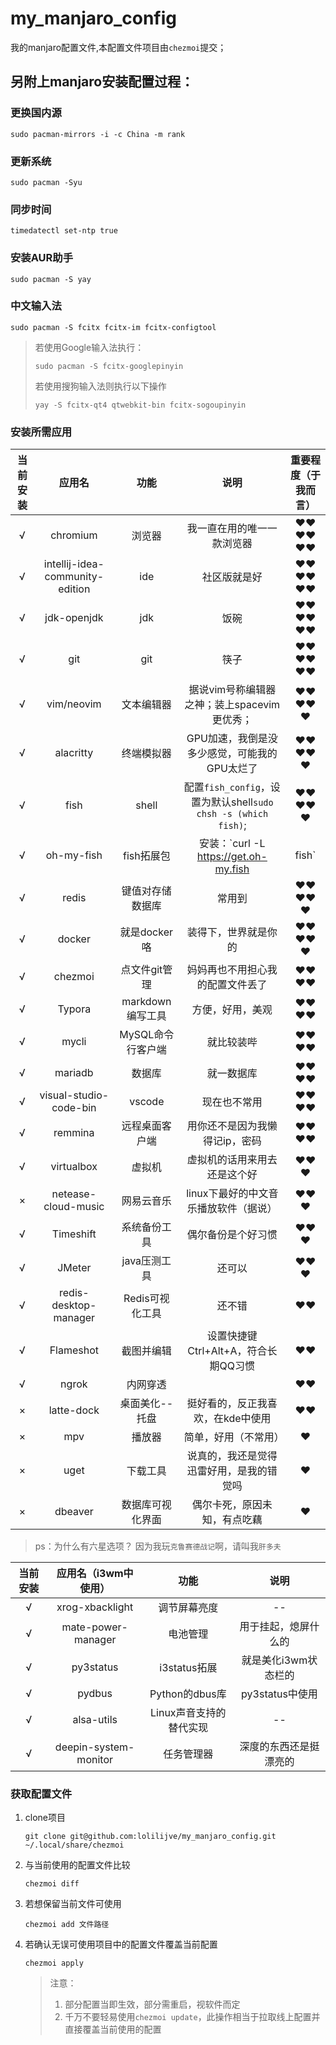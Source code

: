 # my_manjaro_config
我的manjaro配置文件,本配置文件项目由`chezmoi`提交；

## 另附上manjaro安装配置过程：
### 更换国内源

```shell
sudo pacman-mirrors -i -c China -m rank
```

### 更新系统

```shell
sudo pacman -Syu
```

### 同步时间 

```shell
timedatectl set-ntp true
```

### 安装AUR助手

```shell
sudo pacman -S yay
```

### 中文输入法

```shell
sudo pacman -S fcitx fcitx-im fcitx-configtool
```

> 若使用Google输入法执行：
>
> ```shell
> sudo pacman -S fcitx-googlepinyin
> ```
>
> 若使用搜狗输入法则执行以下操作
>
> ```shell
> yay -S fcitx-qt4 qtwebkit-bin fcitx-sogoupinyin
> ```



### 安装所需应用

| 当前安装 |           **应用名**            |     **功能**      |                           **说明**                           | 重要程度（于我而言） |
| :------: | :-----------------------------: | :---------------: | :----------------------------------------------------------: | :------------------: |
|    √     |            chromium             |      浏览器       |                  我一直在用的唯一一款浏览器                  |        ❤❤❤❤❤❤        |
|    √     | intellij-idea-community-edition |        ide        |                         社区版就是好                         |        ❤❤❤❤❤❤        |
|    √     |           jdk-openjdk           |        jdk        |                             饭碗                             |        ❤❤❤❤❤❤        |
|    √     |               git               |        git        |                             筷子                             |        ❤❤❤❤❤❤        |
|    √     |           vim/neovim            |    文本编辑器     |         据说vim号称编辑器之神；装上spacevim更优秀；          |        ❤❤❤❤❤         |
|    √     |            alacritty            |    终端模拟器     |         GPU加速，我倒是没多少感觉，可能我的GPU太烂了         |        ❤❤❤❤❤         |
|    √     |              fish               |       shell       | 配置`fish_config`，设置为默认shell`sudo chsh -s (which fish)`; |        ❤❤❤❤❤         |
|    √     |           oh-my-fish            |    fish拓展包     |        安装：`curl -L https://get.oh-my.fish | fish`         |        ❤❤❤❤❤         |
|    √     |              redis              | 键值对存储数据库  |                            常用到                            |        ❤❤❤❤❤         |
|    √     |             docker              |   就是docker咯    |                     装得下，世界就是你的                     |        ❤❤❤❤❤         |
|    √     |             chezmoi             |   点文件git管理   |               妈妈再也不用担心我的配置文件丢了               |         ❤❤❤❤         |
|    √     |             Typora              | markdown编写工具  |                       方便，好用，美观                       |         ❤❤❤❤         |
|    √     |              mycli              | MySQL命令行客户端 |                          就比较装哔                          |         ❤❤❤❤         |
|    √     |             mariadb             |      数据库       |                          就一数据库                          |         ❤❤❤❤         |
|    √     |     visual-studio-code-bin      |      vscode       |                         现在也不常用                         |         ❤❤❤❤         |
|    √     |             remmina             |  远程桌面客户端   |                用你还不是因为我懒得记ip，密码                |         ❤❤❤❤         |
|    √     |           virtualbox            |      虚拟机       |                 虚拟机的话用来用去还是这个好                 |         ❤❤❤          |
|    ×     |       netease-cloud-music       |    网易云音乐     |            linux下最好的中文音乐播放软件（据说）             |         ❤❤❤          |
|    √     |            Timeshift            |   系统备份工具    |                      偶尔备份是个好习惯                      |         ❤❤❤          |
|    √     |             JMeter              |   java压测工具    |                            还可以                            |         ❤❤❤          |
|    √     |      redis-desktop-manager      |  Redis可视化工具  |                            还不错                            |          ❤❤          |
|    √     |            Flameshot            |    截图并编辑     |             设置快捷键Ctrl+Alt+A，符合长期QQ习惯             |          ❤❤          |
|    √     |              ngrok              |     内网穿透      |                                                              |          ❤❤          |
|    ×     |           latte-dock            |  桌面美化--托盘   |              挺好看的，反正我喜欢，在kde中使用               |          ❤❤          |
|    ×     |               mpv               |      播放器       |                     简单，好用（不常用）                     |          ❤           |
|    ×     |              uget               |     下载工具      |           说真的，我还是觉得迅雷好用，是我的错觉吗           |          ❤           |
|    ×     |             dbeaver             | 数据库可视化界面  |                 偶尔卡死，原因未知，有点吃藕                 |          ❤           |

> ps：为什么有六星选项？	因为我玩`克鲁赛德战记`啊，请叫我`肝多夫`

| 当前安装 | 应用名（i3wm中使用）  |          功能           |          说明          |
| :------: | :-------------------: | :---------------------: | :--------------------: |
|    √     |    xrog-xbacklight    |      调节屏幕亮度       |           --           |
|    √     |  mate-power-manager   |        电池管理         |  用于挂起，熄屏什么的  |
|    √     |       py3status       |      i3status拓展       |  就是美化i3wm状态栏的  |
|    √     |        pydbus         |     Python的dbus库      |    py3status中使用     |
|    √     |      alsa-utils       | Linux声音支持的替代实现 |           --           |
|    √     | deepin-system-monitor |       任务管理器        | 深度的东西还是挺漂亮的 |


### 获取配置文件

1. clone项目

   ```shell 
   git clone git@github.com:lolilijve/my_manjaro_config.git ~/.local/share/chezmoi
   ```

2. 与当前使用的配置文件比较

   ```shell
   chezmoi diff
   ```

3. 若想保留当前文件可使用

   ```shell
   chezmoi add 文件路径
   ```

4. 若确认无误可使用项目中的配置文件覆盖当前配置

   ```shell
   chezmoi apply
   ```

   > 注意：
   >
   > 1. 部分配置当即生效，部分需重启，视软件而定
   > 2. 千万不要轻易使用`chezmoi update`，此操作相当于拉取线上配置并直接覆盖当前使用的配置
